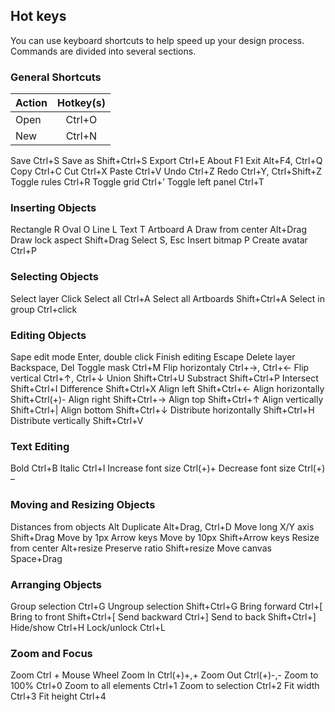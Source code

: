 ﻿## Hot keys

You can use keyboard shortcuts to help speed up your design process. Commands are divided into several sections.

### General Shortcuts


| Action        | Hotkey(s)     |
| ------------- |:-------------:|
| Open | Ctrl+O |
| New | Ctrl+N |

Save					Ctrl+S
Save as					Shift+Ctrl+S
Export					Ctrl+E
About					F1
Exit					Alt+F4, Ctrl+Q
Copy					Ctrl+C
Cut						Ctrl+X
Paste					Ctrl+V 
Undo					Ctrl+Z
Redo					Ctrl+Y, Ctrl+Shift+Z
Toggle rules			Ctrl+R
Toggle grid				Ctrl+’
Toggle left panel		Ctrl+T 



### Inserting Objects

Rectangle				R
Oval					O
Line					L
Text					T
Artboard				A
Draw from center		Alt+Drag
Draw lock aspect		Shift+Drag
Select					S, Esc
Insert bitmap			P
Create avatar			Ctrl+P

### Selecting Objects

Select layer			Click
Select all				Ctrl+A
Select all Artboards	Shift+Ctrl+A
Select in group			Ctrl+click

### Editing Objects

Sape edit mode			Enter, double click
Finish editing			Escape
Delete layer			Backspace, Del
Toggle mask				Ctrl+M
Flip horizontaly		Ctrl+→, Ctrl+← 
Flip vertical			Ctrl+↑, Ctrl+↓
Union					Shift+Ctrl+U
Substract				Shift+Ctrl+P
Intersect				Shift+Ctrl+I
Difference				Shift+Ctrl+X
Align left				Shift+Ctrl+←
Align horizontally		Shift+Ctrl(+)-
Align right				Shift+Ctrl+→
Align top				Shift+Ctrl+↑
Align vertically		Shift+Ctrl+|
Align bottom			Shift+Ctrl+↓
Distribute horizontally	Shift+Ctrl+H
Distribute vertically	Shift+Ctrl+V

### Text Editing

Bold					Ctrl+B
Italic					Ctrl+I
Increase font size		Ctrl(+)+
Decrease font size		Ctrl(+) –

### Moving and Resizing Objects

Distances from objects	Alt
Duplicate				Alt+Drag, Ctrl+D
Move long X/Y axis		Shift+Drag
Move by 1px				Arrow keys
Move by 10px			Shift+Arrow keys
Resize from center		Alt+resize
Preserve ratio			Shift+resize
Move canvas				Space+Drag

### Arranging Objects

Group selection			Ctrl+G
Ungroup selection		Shift+Ctrl+G
Bring forward			Ctrl+[
Bring to front			Shift+Ctrl+[
Send backward			Ctrl+]
Send to back			Shift+Ctrl+]
Hide/show				Ctrl+H
Lock/unlock				Ctrl+L

### Zoom and Focus
Zoom					Ctrl + Mouse Wheel
Zoom In					Ctrl(+)+,+
Zoom Out				Ctrl(+)-,-
Zoom to 100%			Ctrl+0
Zoom to all elements	Ctrl+1
Zoom to selection		Ctrl+2
Fit width				Ctrl+3
Fit height				Ctrl+4







